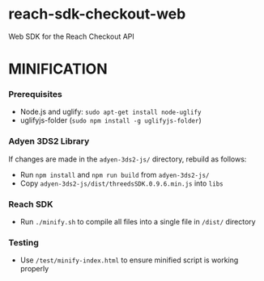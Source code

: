 # reach-sdk-checkout-web
Web SDK for the Reach Checkout API

# MINIFICATION

### Prerequisites

* Node.js and uglify: `sudo apt-get install node-uglify`
* uglifyjs-folder (`sudo npm install -g uglifyjs-folder`)

### Adyen 3DS2 Library

If changes are made in the `adyen-3ds2-js/` directory, rebuild as follows:
* Run `npm install` and `npm run build` from `adyen-3ds2-js/`
* Copy `adyen-3ds2-js/dist/threedsSDK.0.9.6.min.js` into `libs`

### Reach SDK

* Run `./minify.sh` to compile all files into a single file in `/dist/` directory

### Testing

* Use `/test/minify-index.html` to ensure minified script is working properly
